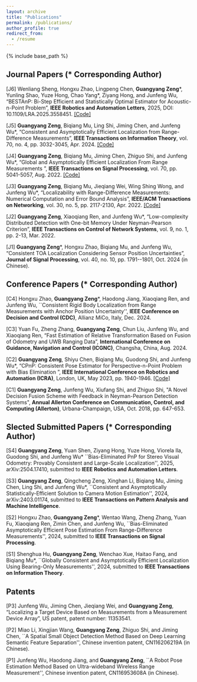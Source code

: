 ```yaml
---
layout: archive
title: "Publications"
permalink: /publications/
author_profile: true
redirect_from:
  - /resume
---
```


{% include base_path %}

## Journal Papers (* Corresponding Author)

[J6] Wenliang Sheng, Hongxu Zhao, Lingpeng Chen, **Guangyang Zeng***, Yunling Shao, Yuze Hong, Chao Yang*, Ziyang Hong, and Junfeng Wu, “BESTAnP: Bi-Step Efficient and Statistically Optimal Estimator for Acoustic-n-Point Problem”, **IEEE Robotics and Automation Letters**, 2025, DOI: 10.1109/LRA.2025.3558451. [[Code]](https://github.com/LIAS-CUHKSZ/BESTAnP)

[J5] **Guangyang Zeng**, Biqiang Mu, Ling Shi, Jiming Chen, and Junfeng Wu*, “Consistent and Asymptotically Efficient Localization from Range-Difference Measurements”, **IEEE Transactions on Information Theory**, vol. 70, no. 4, pp. 3032-3045, Apr. 2024. [[Code]](/files/Asymptotically_optimal_TDOA_localization.zip)

[J4] **Guangyang Zeng**, Biqiang Mu, Jiming Chen, Zhiguo Shi, and Junfeng Wu*, “Global and Asymptotically Efficient Localization From Range Measurements
”, **IEEE Transactions on Signal Processing**, vol. 70, pp. 5041-5057, Aug. 2022. [[Code]](/files/Asymptotically_optimal_TOA_localization.zip)

[J3] **Guangyang Zeng**, Biqiang Mu, Jieqiang Wei, Wing Shing Wong, and Junfeng Wu*, “Localizability with Range-Difference
Measurements: Numerical Computation and Error Bound Analysis”, **IEEE/ACM Transactions on Networking**, vol. 30, no. 5, pp. 2117-2130, Apr. 2022. [[Code]](/files/CLSsolver.zip)

[J2] **Guangyang Zeng**, Xiaoqiang Ren, and Junfeng Wu*, “Low-complexity Distributed Detection with
One-bit Memory Under Neyman-Pearson Criterion”, **IEEE Transactions on Control of Network Systems**, vol. 9, no. 1, pp. 2-13, Mar. 2022.

[J1] **Guangyang Zeng***, Hongxu Zhao, Biqiang Mu, and Junfeng Wu, “Consistent TOA Localization Considering Sensor Position Uncertainties”, **Journal of Signal Processing**, vol. 40, no. 10, pp. 1791--1801, Oct. 2024 (in Chinese).

## Conference Papers (* Corresponding Author)

[C4] Hongxu Zhao, **Guangyang Zeng***, Haodong Jiang, Xiaoqiang Ren, and Junfeng Wu, ``Consistent Rigid Body Localization from Range Measurements with Anchor Position Uncertainty'', **IEEE Conference on Decision and Control (CDC)**, Allianz MiCo, Italy, Dec. 2024.

[C3] Yuan Fu, Zheng Zhang, **Guangyang Zeng**, Chun Liu, Junfeng Wu, and Xiaoqiang Ren, “Fast Estimation of Relative Transformation Based on Fusion of Odometry and UWB Ranging Data”, **International Conference on Guidance, Navigation and Control (ICGNC)**, Changsha, China, Aug. 2024.

[C2] **Guangyang Zeng**, Shiyu Chen, Biqiang Mu, Guodong Shi, and Junfeng Wu*, “CPnP: Consistent Pose Estimator for Perspective-n-Point Problem with Bias Elimination
”, **IEEE International Conference on Robotics and Automation (ICRA)**, London, UK, May 2023, pp. 1940-1946. [[Code]](https://github.com/SLAMLab-CUHKSZ/CPnP-A-Consistent-PnP-Solver)

[C1] **Guangyang Zeng**, Junfeng Wu, Xiufang Shi, and Zhiguo Shi, "A Novel Decision Fusion Scheme with
Feedback in Neyman-Pearson Detection Systems", **Annual Allerton Conference on Communication,
Control, and Computing (Allerton)**, Urbana-Champaign, USA, Oct. 2018, pp. 647-653.

## Slected Submitted Papers (* Corresponding Author)

[S4] **Guangyang Zeng**, Yuan Shen, Ziyang Hong, Yuze Hong, Viorela Ila, Guodong Shi, and Junfeng Wu* ``Bias-Eliminated PnP for Stereo Visual Odometry: Provably Consistent and Large-Scale Localization'', 2025, arXiv:2504.17410, submitted to **IEEE Robotics and Automation Letters**.

[S3] **Guangyang Zeng**, Qingcheng Zeng, Xinghan Li, Biqiang Mu, Jiming Chen, Ling Shi, and Junfeng Wu*, ``Consistent and Asymptotically Statistically-Efficient Solution to Camera Motion Estimation'', 2024, arXiv:2403.01174, submitted to **IEEE Transactions on Pattern Analysis and Machine Intelligence**.

[S2] Hongxu Zhao, **Guangyang Zeng***, Wentao Wang, Zheng Zhang, Yuan Fu, Xiaoqiang Ren, Zimin Chen, and Junfeng Wu, ``Bias-Eliminated Asymptotically Efficient Pose Estimation From Range-Difference Measurements'', 2024, submitted to **IEEE Transactions on Signal Processing**.

[S1] Shenghua Hu, **Guangyang Zeng**, Wenchao Xue, Haitao Fang, and Biqiang Mu*, ``Globally Consistent and Asymptotically Efficient Localization Using Bearing-Only Measurements'', 2024, submitted to **IEEE Transactions on Information Theory**. 

<!--[3] Xinghan Li, Haoying Li, **Guangyang Zeng**, Qingcheng Zeng, Xiaoqiang Ren, Chao Yang, and Junfeng Wu*, ``Efficient Invariant Kalman Filter for Inertial-based Odometry with Large-sample Environmental Measurements'', 2024, arXiv:2402.05003, submitted to **IEEE Transactions on Robotics**.-->
 
<!--[4] Wenliang Sheng, **Guangyang Zeng**, Jingxing Gao, Wen Yang, Junfeng Wu, and Chao Yang, ``A Two-Step Method for Acoustic-n-Point Problem'', 2024, submitted to **IEEE/RSJ International Conference on Intelligent Robots and Systems (IROS)**.-->



## Patents

[P3] Junfeng Wu, Jiming Chen, Jieqiang Wei, and **Guangyang Zeng**, “Localizing a Target Device Based on Measurements from a Measurement Device Array”, US patent, patent number: 11353541.

[P2] Miao Li, Xingjian Wang, **Guangyang Zeng**, Zhiguo Shi, and Jiming Chen, ``A Spatial Small Object Detection Method Based on Deep Learning Semantic Feature Separation'', Chinese invention patent, CN116206219A (in Chinese).

[P1] Junfeng Wu, Haodong Jiang, and **Guangyang Zeng**, ``A Robot Pose Estimation Method Based on Ultra-wideband Wireless Range Measurement'', Chinese invention patent, CN116953608A (in Chinese).

